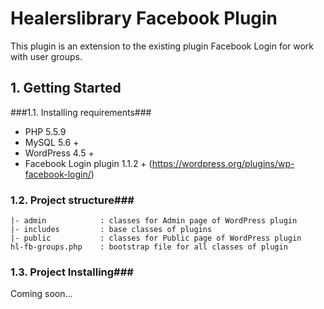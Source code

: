 # Healerslibrary Facebook Plugin #

This plugin is an extension to the existing plugin Facebook Login for work with user groups.

## 1. Getting Started ##
###1.1. Installing requirements###

* PHP 5.5.9
* MySQL 5.6 +
* WordPress 4.5 +
* Facebook Login plugin 1.1.2 + (https://wordpress.org/plugins/wp-facebook-login/)

### 1.2. Project structure###

    |- admin            : classes for Admin page of WordPress plugin
    |- includes         : base classes of plugins
    |- public           : classes for Public page of WordPress plugin
    hl-fb-groups.php    : bootstrap file for all classes of plugin

### 1.3. Project Installing###

Coming soon...